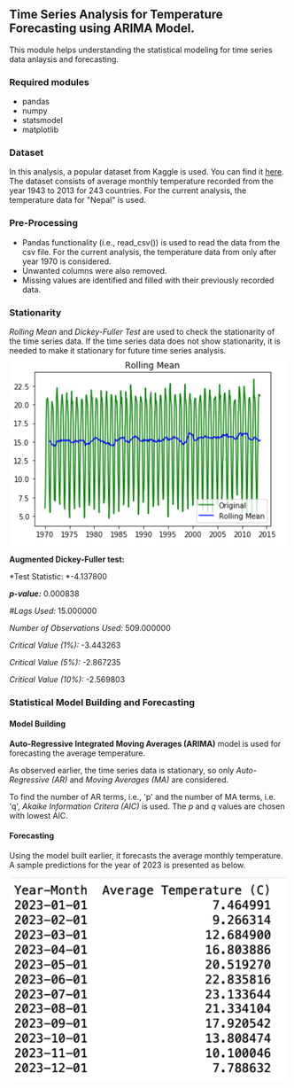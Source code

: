 ## Time Series Analysis for Temperature Forecasting using ARIMA Model.
This module helps understanding the statistical modeling for time series data anlaysis and forecasting.

### Required modules
- pandas
- numpy
- statsmodel
- matplotlib

### Dataset
In this analysis, a popular dataset from Kaggle is used. You can find it [here](https://www.kaggle.com/berkeleyearth/climate-change-earth-surface-temperature-data). The dataset consists of average monthly temperature recorded from the year 1943 to 2013 for 243 countries. For the current analysis, the temperature data for "Nepal" is used.

### Pre-Processing
- Pandas functionality (i.e., read_csv()) is used to read the data from the csv file. For the current analysis, the temperature data from only after year 1970 is considered. 
- Unwanted columns were also removed.
- Missing values are identified and  filled with their previously recorded data. 

### Stationarity
*Rolling Mean* and *Dickey-Fuller Test* are used to check the stationarity of the time series data. If the time series data does not show stationarity, it is needed to make it stationary for future time series analysis.
<img src="Figures/rolling_mean_plot.png" alt="Cannot load the rolling mean plot of the time series data" width="500" align = "middle"/>


**Augmented Dickey-Fuller test:**

*Test Statistic: *-4.137800

***p-value:***                     0.000838

*#Lags Used:*                      15.000000

*Number of Observations Used:*    509.000000

*Critical Value (1%):*             -3.443263

*Critical Value (5%):*             -2.867235

*Critical Value (10%):*            -2.569803

### Statistical Model Building and Forecasting

#### Model Building
**Auto-Regressive Integrated Moving Averages (ARIMA)** model is used for forecasting the average temperature. 

As observed earlier, the time series data is stationary, so only *Auto-Regressive (AR)* and *Moving Averages (MA)* are considered.

To find the number of AR terms, i.e., 'p' and the number of MA terms, i.e. 'q', *Akaike Information Critera (AIC)* is used. The *p* and *q* values are chosen with lowest AIC.

#### Forecasting
Using the model built earlier, it forecasts the average monthly temperature. A sample predictions for the year of 2023 is presented as below.

<img src="Figures/forecast-2023.png" alt="Cannot load the forecasting table of the time series data" width="500" align = "middle" width="300"/>

